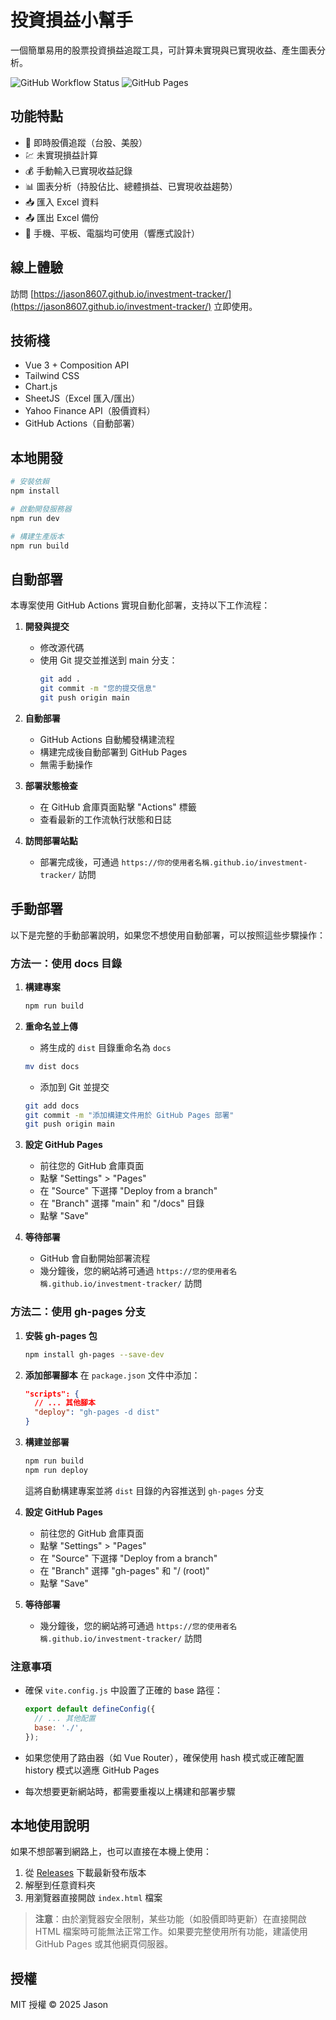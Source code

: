 # 投資損益小幫手

一個簡單易用的股票投資損益追蹤工具，可計算未實現與已實現收益、產生圖表分析。

![GitHub Workflow Status](https://img.shields.io/github/actions/workflow/status/jason8607/investment-tracker/deploy.yml?branch=main&label=自動部署)
![GitHub Pages](https://img.shields.io/badge/GitHub%20Pages-已部署-success)

<!-- 修正部署問題 -->

## 功能特點

- 🔄 即時股價追蹤（台股、美股）
- 💹 未實現損益計算
- 💰 手動輸入已實現收益記錄
- 📊 圖表分析（持股佔比、總體損益、已實現收益趨勢）
- 📥 匯入 Excel 資料
- 📤 匯出 Excel 備份
- 📱 手機、平板、電腦均可使用（響應式設計）

## 線上體驗

訪問 [https://jason8607.github.io/investment-tracker/](https://jason8607.github.io/investment-tracker/) 立即使用。

## 技術棧

- Vue 3 + Composition API
- Tailwind CSS
- Chart.js
- SheetJS（Excel 匯入/匯出）
- Yahoo Finance API（股價資料）
- GitHub Actions（自動部署）

## 本地開發

```bash
# 安裝依賴
npm install

# 啟動開發服務器
npm run dev

# 構建生產版本
npm run build
```

## 自動部署

本專案使用 GitHub Actions 實現自動化部署，支持以下工作流程：

1. **開發與提交**
   - 修改源代碼
   - 使用 Git 提交並推送到 main 分支：
     ```bash
     git add .
     git commit -m "您的提交信息"
     git push origin main
     ```

2. **自動部署**
   - GitHub Actions 自動觸發構建流程
   - 構建完成後自動部署到 GitHub Pages
   - 無需手動操作

3. **部署狀態檢查**
   - 在 GitHub 倉庫頁面點擊 "Actions" 標籤
   - 查看最新的工作流執行狀態和日誌

4. **訪問部署站點**
   - 部署完成後，可通過 `https://你的使用者名稱.github.io/investment-tracker/` 訪問

## 手動部署

以下是完整的手動部署說明，如果您不想使用自動部署，可以按照這些步驟操作：

### 方法一：使用 docs 目錄

1. **構建專案**
   ```bash
   npm run build
   ```

2. **重命名並上傳**
   - 將生成的 `dist` 目錄重命名為 `docs`
   ```bash
   mv dist docs
   ```
   - 添加到 Git 並提交
   ```bash
   git add docs
   git commit -m "添加構建文件用於 GitHub Pages 部署"
   git push origin main
   ```

3. **設定 GitHub Pages**
   - 前往您的 GitHub 倉庫頁面
   - 點擊 "Settings" > "Pages"
   - 在 "Source" 下選擇 "Deploy from a branch"
   - 在 "Branch" 選擇 "main" 和 "/docs" 目錄
   - 點擊 "Save"

4. **等待部署**
   - GitHub 會自動開始部署流程
   - 幾分鐘後，您的網站將可通過 `https://您的使用者名稱.github.io/investment-tracker/` 訪問

### 方法二：使用 gh-pages 分支

1. **安裝 gh-pages 包**
   ```bash
   npm install gh-pages --save-dev
   ```

2. **添加部署腳本**
   在 `package.json` 文件中添加：
   ```json
   "scripts": {
     // ... 其他腳本
     "deploy": "gh-pages -d dist"
   }
   ```

3. **構建並部署**
   ```bash
   npm run build
   npm run deploy
   ```
   這將自動構建專案並將 `dist` 目錄的內容推送到 `gh-pages` 分支

4. **設定 GitHub Pages**
   - 前往您的 GitHub 倉庫頁面
   - 點擊 "Settings" > "Pages"
   - 在 "Source" 下選擇 "Deploy from a branch"
   - 在 "Branch" 選擇 "gh-pages" 和 "/ (root)"
   - 點擊 "Save"

5. **等待部署**
   - 幾分鐘後，您的網站將可通過 `https://您的使用者名稱.github.io/investment-tracker/` 訪問

### 注意事項

- 確保 `vite.config.js` 中設置了正確的 base 路徑：
  ```javascript
  export default defineConfig({
    // ... 其他配置
    base: './',
  });
  ```

- 如果您使用了路由器（如 Vue Router），確保使用 hash 模式或正確配置 history 模式以適應 GitHub Pages

- 每次想要更新網站時，都需要重複以上構建和部署步驟

## 本地使用說明

如果不想部署到網路上，也可以直接在本機上使用：

1. 從 [Releases](https://github.com/jason8607/investment-tracker/releases) 下載最新發布版本
2. 解壓到任意資料夾
3. 用瀏覽器直接開啟 `index.html` 檔案

> **注意**：由於瀏覽器安全限制，某些功能（如股價即時更新）在直接開啟 HTML 檔案時可能無法正常工作。如果要完整使用所有功能，建議使用 GitHub Pages 或其他網頁伺服器。

## 授權

MIT 授權 © 2025 Jason 